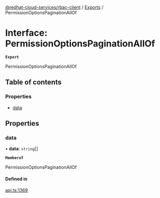 [@redhat-cloud-services/rbac-client](../README.md) / [Exports](../modules.md) / PermissionOptionsPaginationAllOf

# Interface: PermissionOptionsPaginationAllOf

**`Export`**

PermissionOptionsPaginationAllOf

## Table of contents

### Properties

- [data](PermissionOptionsPaginationAllOf.md#data)

## Properties

### data

• **data**: `string`[]

**`Memberof`**

PermissionOptionsPaginationAllOf

#### Defined in

[api.ts:1369](https://github.com/RedHatInsights/javascript-clients/blob/main/packages/rbac/api.ts#L1369)
